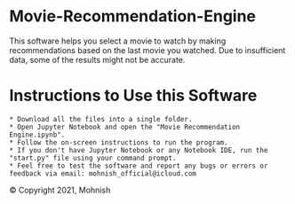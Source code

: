 # Movie-Recommendation-Engine
This software helps you select a movie to watch by making recommendations based on the last movie you watched. Due to insufficient data, some of the results might not be accurate. 

# Instructions to Use this Software

    * Download all the files into a single folder.
    * Open Jupyter Notebook and open the "Movie Recommendation Engine.ipynb".
    * Follow the on-screen instructions to run the program.
    * If you don't have Jupyter Notebook or any Notebook IDE, run the "start.py" file using your command prompt.
    * Feel free to test the software and report any bugs or errors or feedback via email: mohnish_official@icloud.com
    
    
© Copyright 2021, Mohnish
